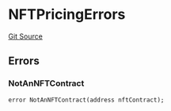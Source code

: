 # NFTPricingErrors
[Git Source](https://github.com/thrackle-io/forte-rules-engine/blob/5abe0bdd205a0cc39e18fc6dac3a712362e23f50/src/common/IErrors.sol)


## Errors
### NotAnNFTContract

```solidity
error NotAnNFTContract(address nftContract);
```

